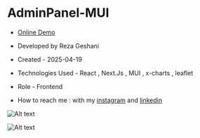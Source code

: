 # AdminPanel-MUI

- [Online Demo](https://admin-panel-mui-one.vercel.app/)

- Developed by Reza Geshani

- Created - 2025-04-19

- Technologies Used - React , Next.Js , MUI , x-charts , leaflet

- Role - Frontend

- How to reach me : with my [instagram](https://www.instagram.com/rezageshani_web) and [linkedin](http://www.linkedin.com/in/reza-geshani-web)


![Alt text](https://github.com/user-attachments/assets/cd0d1b3a-d900-45d9-a57f-102e8330a01d)

![Alt text](https://github.com/user-attachments/assets/93285231-25f9-4109-b3b5-5523fbf9728b)
